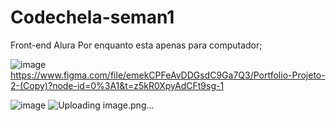 # Codechela-seman1
Front-end Alura
Por enquanto esta apenas para computador;


![image](https://user-images.githubusercontent.com/103043108/231293155-64571c87-8bbc-4130-a6c0-c1d2c2d0b737.png)
https://www.figma.com/file/emekCPFeAvDDGsdC9Ga7Q3/Portfolio-Projeto-2-(Copy)?node-id=0%3A1&t=z5kR0XpyAdCFt9sg-1

![image](https://user-images.githubusercontent.com/103043108/231293188-ed2e2f64-7bea-49d0-be28-f71eecfd1601.png)
![Uploading image.png…]()

